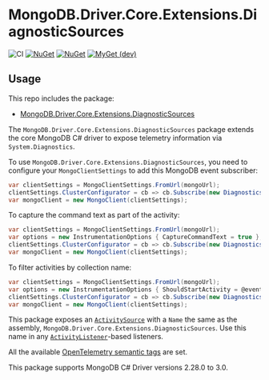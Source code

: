 # MongoDB.Driver.Core.Extensions.DiagnosticSources

![CI](https://github.com/jbogard/MongoDB.Driver.Core.Extensions.DiagnosticSources/workflows/CI/badge.svg)
[![NuGet](https://img.shields.io/nuget/dt/MongoDB.Driver.Core.Extensions.DiagnosticSources.svg)](https://www.nuget.org/packages/MongoDB.Driver.Core.Extensions.DiagnosticSources) 
[![NuGet](https://img.shields.io/nuget/vpre/MongoDB.Driver.Core.Extensions.DiagnosticSources.svg)](https://www.nuget.org/packages/MongoDB.Driver.Core.Extensions.DiagnosticSources)
[![MyGet (dev)](https://img.shields.io/myget/jbogard-ci/v/MongoDB.Driver.Core.Extensions.DiagnosticSources.svg)](https://myget.org/gallery/jbogard-ci)

## Usage

This repo includes the package:

 - [MongoDB.Driver.Core.Extensions.DiagnosticSources](https://www.nuget.org/packages/MongoDB.Driver.Core.Extensions.DiagnosticSources/)

The `MongoDB.Driver.Core.Extensions.DiagnosticSources` package extends the core MongoDB C# driver to expose telemetry information via `System.Diagnostics`.

To use `MongoDB.Driver.Core.Extensions.DiagnosticSources`, you need to configure your `MongoClientSettings` to add this MongoDB event subscriber:

```csharp
var clientSettings = MongoClientSettings.FromUrl(mongoUrl);
clientSettings.ClusterConfigurator = cb => cb.Subscribe(new DiagnosticsActivityEventSubscriber());
var mongoClient = new MongoClient(clientSettings);
```

To capture the command text as part of the activity:

```csharp
var clientSettings = MongoClientSettings.FromUrl(mongoUrl);
var options = new InstrumentationOptions { CaptureCommandText = true };
clientSettings.ClusterConfigurator = cb => cb.Subscribe(new DiagnosticsActivityEventSubscriber(options));
var mongoClient = new MongoClient(clientSettings);
```

To filter activities by collection name:

```csharp
var clientSettings = MongoClientSettings.FromUrl(mongoUrl);
var options = new InstrumentationOptions { ShouldStartActivity = @event => !"collectionToIgnore".Equals(@event.GetCollectionName()) };
clientSettings.ClusterConfigurator = cb => cb.Subscribe(new DiagnosticsActivityEventSubscriber(options));
var mongoClient = new MongoClient(clientSettings);
```

This package exposes an [`ActivitySource`](https://docs.microsoft.com/en-us/dotnet/api/system.diagnostics.activitysource?view=net-5.0) with a `Name` the same as the assembly, `MongoDB.Driver.Core.Extensions.DiagnosticSources`. Use this name in any [`ActivityListener`](https://docs.microsoft.com/en-us/dotnet/api/system.diagnostics.activitylistener?view=net-5.0)-based listeners.

All the available [OpenTelemetry semantic tags](https://github.com/open-telemetry/semantic-conventions/blob/main/docs/database/database-spans.md) are set.
 
This package supports MongoDB C# Driver versions 2.28.0 to 3.0.

